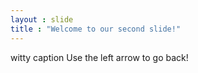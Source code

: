 ```yaml
---
layout : slide
title : "Welcome to our second slide!"
---
```

witty caption
Use the left arrow to go back!
